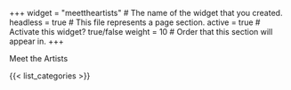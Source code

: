 +++
widget = "meettheartists"  # The name of the widget that you created.
headless = true  # This file represents a page section.
active = true  # Activate this widget? true/false
weight = 10  # Order that this section will appear in.
+++

Meet the Artists

{{< list_categories >}}
